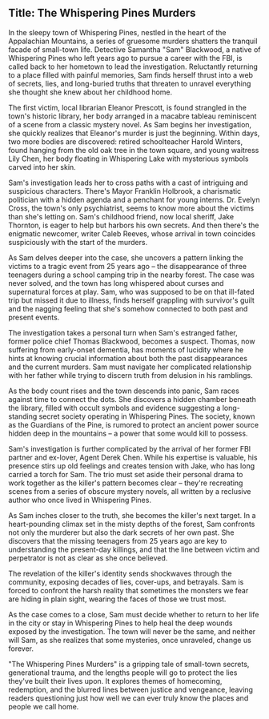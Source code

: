 
## Title: The Whispering Pines Murders

In the sleepy town of Whispering Pines, nestled in the heart of the Appalachian Mountains, a series of gruesome murders shatters the tranquil facade of small-town life. Detective Samantha "Sam" Blackwood, a native of Whispering Pines who left years ago to pursue a career with the FBI, is called back to her hometown to lead the investigation. Reluctantly returning to a place filled with painful memories, Sam finds herself thrust into a web of secrets, lies, and long-buried truths that threaten to unravel everything she thought she knew about her childhood home.

The first victim, local librarian Eleanor Prescott, is found strangled in the town's historic library, her body arranged in a macabre tableau reminiscent of a scene from a classic mystery novel. As Sam begins her investigation, she quickly realizes that Eleanor's murder is just the beginning. Within days, two more bodies are discovered: retired schoolteacher Harold Winters, found hanging from the old oak tree in the town square, and young waitress Lily Chen, her body floating in Whispering Lake with mysterious symbols carved into her skin.

Sam's investigation leads her to cross paths with a cast of intriguing and suspicious characters. There's Mayor Franklin Holbrook, a charismatic politician with a hidden agenda and a penchant for young interns. Dr. Evelyn Cross, the town's only psychiatrist, seems to know more about the victims than she's letting on. Sam's childhood friend, now local sheriff, Jake Thornton, is eager to help but harbors his own secrets. And then there's the enigmatic newcomer, writer Caleb Reeves, whose arrival in town coincides suspiciously with the start of the murders.

As Sam delves deeper into the case, she uncovers a pattern linking the victims to a tragic event from 25 years ago – the disappearance of three teenagers during a school camping trip in the nearby forest. The case was never solved, and the town has long whispered about curses and supernatural forces at play. Sam, who was supposed to be on that ill-fated trip but missed it due to illness, finds herself grappling with survivor's guilt and the nagging feeling that she's somehow connected to both past and present events.

The investigation takes a personal turn when Sam's estranged father, former police chief Thomas Blackwood, becomes a suspect. Thomas, now suffering from early-onset dementia, has moments of lucidity where he hints at knowing crucial information about both the past disappearances and the current murders. Sam must navigate her complicated relationship with her father while trying to discern truth from delusion in his ramblings.

As the body count rises and the town descends into panic, Sam races against time to connect the dots. She discovers a hidden chamber beneath the library, filled with occult symbols and evidence suggesting a long-standing secret society operating in Whispering Pines. The society, known as the Guardians of the Pine, is rumored to protect an ancient power source hidden deep in the mountains – a power that some would kill to possess.

Sam's investigation is further complicated by the arrival of her former FBI partner and ex-lover, Agent Derek Chen. While his expertise is valuable, his presence stirs up old feelings and creates tension with Jake, who has long carried a torch for Sam. The trio must set aside their personal drama to work together as the killer's pattern becomes clear – they're recreating scenes from a series of obscure mystery novels, all written by a reclusive author who once lived in Whispering Pines.

As Sam inches closer to the truth, she becomes the killer's next target. In a heart-pounding climax set in the misty depths of the forest, Sam confronts not only the murderer but also the dark secrets of her own past. She discovers that the missing teenagers from 25 years ago are key to understanding the present-day killings, and that the line between victim and perpetrator is not as clear as she once believed.

The revelation of the killer's identity sends shockwaves through the community, exposing decades of lies, cover-ups, and betrayals. Sam is forced to confront the harsh reality that sometimes the monsters we fear are hiding in plain sight, wearing the faces of those we trust most.

As the case comes to a close, Sam must decide whether to return to her life in the city or stay in Whispering Pines to help heal the deep wounds exposed by the investigation. The town will never be the same, and neither will Sam, as she realizes that some mysteries, once unraveled, change us forever.

"The Whispering Pines Murders" is a gripping tale of small-town secrets, generational trauma, and the lengths people will go to protect the lies they've built their lives upon. It explores themes of homecoming, redemption, and the blurred lines between justice and vengeance, leaving readers questioning just how well we can ever truly know the places and people we call home.
